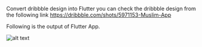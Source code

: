 Convert dribbble design into Flutter
you can check the dribbble design from the following link
https://dribbble.com/shots/5971153-Muslim-App

Following is the output of Flutter App.

![alt text](https://github.com/kamrancr7/islamic_app/blob/master/screenshot/screen_shot.jpg)
